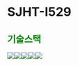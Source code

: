 # SJHT-I529

<h2 style="color: green">기술스택</h2>

<img src="https://img.shields.io/badge/java-ECD53F?style=flat&logo=로고이름&logoColor=white"/><img src="https://img.shields.io/badge/Spring-바탕색?style=flat&logo=로고이름&logoColor=white"/><img src="https://img.shields.io/badge/JS(ES6)-0094F5?style=flat&logo=로고이름&logoColor=white"/><img src="https://img.shields.io/badge/CSS(SCSS)-EF2D5E?style=flat&logo=로고이름&logoColor=white"/><img src="https://img.shields.io/badge/Vue.js-FF9E0F?style=flat&logo=로고이름&logoColor=white"/>

